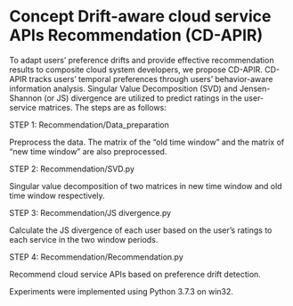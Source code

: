 # Concept Drift-aware cloud service APIs Recommendation (CD-APIR)

To adapt users’ preference drifts and provide effective recommendation results to composite cloud system developers, we propose CD-APIR. CD-APIR tracks users’ temporal preferences through users’ behavior-aware information analysis. Singular Value Decomposition (SVD) and Jensen-Shannon (or JS) divergence are utilized to predict ratings in the user-service matrices. The steps are as follows:

STEP 1: Recommendation/Data_preparation

Preprocess the data. The matrix of the “old time window” and the matrix of “new time window” are also preprocessed.

STEP 2: Recommendation/SVD.py

Singular value decomposition of two matrices in new time window and old time window respectively.

STEP 3: Recommendation/JS divergence.py

Calculate the JS divergence of each user based on the user’s ratings to each service in the two window periods.

STEP 4: Recommendation/Recommendation.py

Recommend cloud service APIs based on preference drift detection.

Experiments were implemented using Python 3.7.3 on win32.
